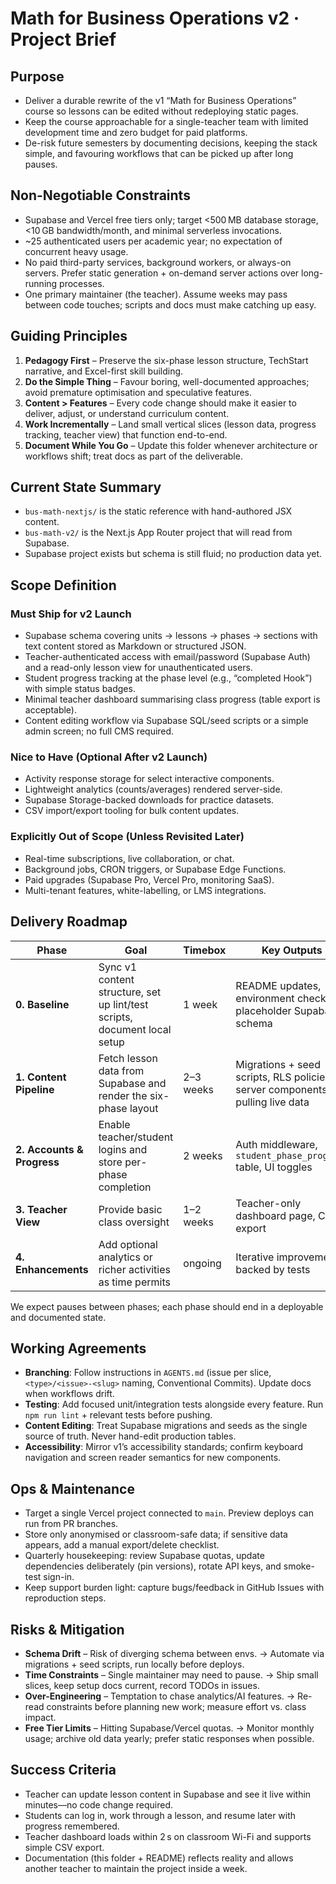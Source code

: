 # Math for Business Operations v2 · Project Brief

## Purpose
- Deliver a durable rewrite of the v1 “Math for Business Operations” course so lessons can be edited without redeploying static pages.
- Keep the course approachable for a single-teacher team with limited development time and zero budget for paid platforms.
- De-risk future semesters by documenting decisions, keeping the stack simple, and favouring workflows that can be picked up after long pauses.

## Non-Negotiable Constraints
- Supabase and Vercel free tiers only; target <500 MB database storage, <10 GB bandwidth/month, and minimal serverless invocations.
- ~25 authenticated users per academic year; no expectation of concurrent heavy usage.
- No paid third-party services, background workers, or always-on servers. Prefer static generation + on-demand server actions over long-running processes.
- One primary maintainer (the teacher). Assume weeks may pass between code touches; scripts and docs must make catching up easy.

## Guiding Principles
1. **Pedagogy First** – Preserve the six-phase lesson structure, TechStart narrative, and Excel-first skill building.
2. **Do the Simple Thing** – Favour boring, well-documented approaches; avoid premature optimisation and speculative features.
3. **Content > Features** – Every code change should make it easier to deliver, adjust, or understand curriculum content.
4. **Work Incrementally** – Land small vertical slices (lesson data, progress tracking, teacher view) that function end-to-end.
5. **Document While You Go** – Update this folder whenever architecture or workflows shift; treat docs as part of the deliverable.

## Current State Summary
- `bus-math-nextjs/` is the static reference with hand-authored JSX content.
- `bus-math-v2/` is the Next.js App Router project that will read from Supabase.
- Supabase project exists but schema is still fluid; no production data yet.

## Scope Definition
### Must Ship for v2 Launch
- Supabase schema covering units → lessons → phases → sections with text content stored as Markdown or structured JSON.
- Teacher-authenticated access with email/password (Supabase Auth) and a read-only lesson view for unauthenticated users.
- Student progress tracking at the phase level (e.g., “completed Hook”) with simple status badges.
- Minimal teacher dashboard summarising class progress (table export is acceptable).
- Content editing workflow via Supabase SQL/seed scripts or a simple admin screen; no full CMS required.

### Nice to Have (Optional After v2 Launch)
- Activity response storage for select interactive components.
- Lightweight analytics (counts/averages) rendered server-side.
- Supabase Storage-backed downloads for practice datasets.
- CSV import/export tooling for bulk content updates.

### Explicitly Out of Scope (Unless Revisited Later)
- Real-time subscriptions, live collaboration, or chat.
- Background jobs, CRON triggers, or Supabase Edge Functions.
- Paid upgrades (Supabase Pro, Vercel Pro, monitoring SaaS).
- Multi-tenant features, white-labelling, or LMS integrations.

## Delivery Roadmap
| Phase | Goal | Timebox | Key Outputs |
| --- | --- | --- | --- |
| **0. Baseline** | Sync v1 content structure, set up lint/test scripts, document local setup | 1 week | README updates, environment checklist, placeholder Supabase schema |
| **1. Content Pipeline** | Fetch lesson data from Supabase and render the six-phase layout | 2–3 weeks | Migrations + seed scripts, RLS policies, server components pulling live data |
| **2. Accounts & Progress** | Enable teacher/student logins and store per-phase completion | 2 weeks | Auth middleware, `student_phase_progress` table, UI toggles |
| **3. Teacher View** | Provide basic class oversight | 1–2 weeks | Teacher-only dashboard page, CSV export |
| **4. Enhancements** | Add optional analytics or richer activities as time permits | ongoing | Iterative improvements backed by tests |

We expect pauses between phases; each phase should end in a deployable and documented state.

## Working Agreements
- **Branching**: Follow instructions in `AGENTS.md` (issue per slice, `<type>/<issue>-<slug>` naming, Conventional Commits). Update docs when workflows drift.
- **Testing**: Add focused unit/integration tests alongside every feature. Run `npm run lint` + relevant tests before pushing.
- **Content Editing**: Treat Supabase migrations and seeds as the single source of truth. Never hand-edit production tables.
- **Accessibility**: Mirror v1’s accessibility standards; confirm keyboard navigation and screen reader semantics for new components.

## Ops & Maintenance
- Target a single Vercel project connected to `main`. Preview deploys can run from PR branches.
- Store only anonymised or classroom-safe data; if sensitive data appears, add a manual export/delete checklist.
- Quarterly housekeeping: review Supabase quotas, update dependencies deliberately (pin versions), rotate API keys, and smoke-test sign-in.
- Keep support burden light: capture bugs/feedback in GitHub Issues with reproduction steps.

## Risks & Mitigation
- **Schema Drift** – Risk of diverging schema between envs. → Automate via migrations + seed scripts, run locally before deploys.
- **Time Constraints** – Single maintainer may need to pause. → Ship small slices, keep setup docs current, record TODOs in issues.
- **Over-Engineering** – Temptation to chase analytics/AI features. → Re-read constraints before planning new work; measure effort vs. class impact.
- **Free Tier Limits** – Hitting Supabase/Vercel quotas. → Monitor monthly usage; archive old data yearly; prefer static responses when possible.

## Success Criteria
- Teacher can update lesson content in Supabase and see it live within minutes—no code change required.
- Students can log in, work through a lesson, and resume later with progress remembered.
- Teacher dashboard loads within 2 s on classroom Wi-Fi and supports simple CSV export.
- Documentation (this folder + README) reflects reality and allows another teacher to maintain the project inside a week.

